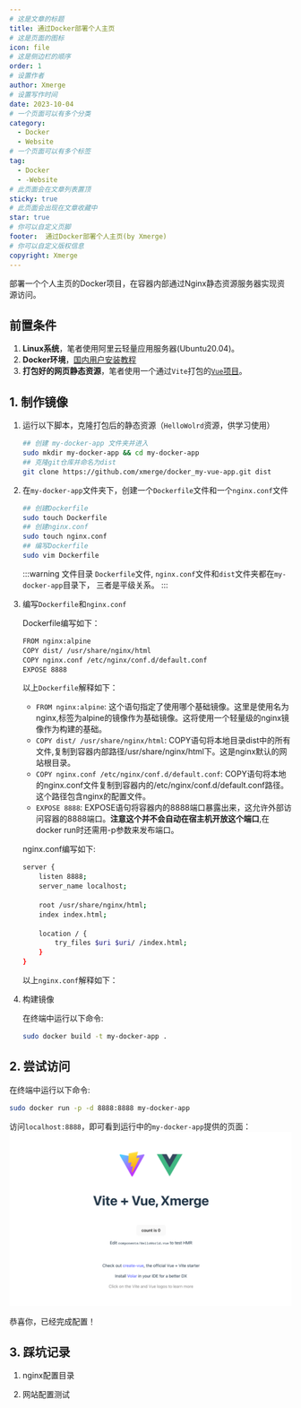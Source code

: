```yaml
---
# 这是文章的标题
title: 通过Docker部署个人主页
# 这是页面的图标
icon: file
# 这是侧边栏的顺序
order: 1
# 设置作者
author: Xmerge
# 设置写作时间
date: 2023-10-04
# 一个页面可以有多个分类
category:
  - Docker
  - Website
# 一个页面可以有多个标签
tag:
  - Docker
  - -Website
# 此页面会在文章列表置顶
sticky: true
# 此页面会出现在文章收藏中
star: true
# 你可以自定义页脚
footer:  通过Docker部署个人主页(by Xmerge)
# 你可以自定义版权信息
copyright: Xmerge
---
```


部署一个个人主页的Docker项目，在容器内部通过Nginx静态资源服务器实现资源访问。

<!-- more -->
## 前置条件

1. **Linux系统**，笔者使用阿里云轻量应用服务器(Ubuntu20.04)。
2. **Docker环境**，[国内用户安装教程](https://yeasy.gitbook.io/docker_practice/install/ubuntu)
3. **打包好的网页静态资源**，笔者使用一个通过`Vite`打包的[`Vue`项目](https://github.com/xmerge/docker_my-vue-app.git)。

## 1. 制作镜像

1. 运行以下脚本，克隆打包后的静态资源（`HelloWolrd`资源，供学习使用）

    ```bash
    ## 创建 my-docker-app 文件夹并进入
    sudo mkdir my-docker-app && cd my-docker-app
    ## 克隆git仓库并命名为dist
    git clone https://github.com/xmerge/docker_my-vue-app.git dist
    ```

2. 在`my-docker-app`文件夹下，创建一个`Dockerfile`文件和一个`nginx.conf`文件

    ```bash
    ## 创建Dockerfile
    sudo touch Dockerfile
    ## 创建nginx.conf
    sudo touch nginx.conf
    ## 编写Dockerfile
    sudo vim Dockerfile
    ```

    :::warning 文件目录
    `Dockerfile`文件, `nginx.conf`文件和`dist`文件夹都在`my-docker-app`目录下， 三者是平级关系。
    :::

3. 编写`Dockerfile`和`nginx.conf`

    Dockerfile编写如下：

    ```bash
    FROM nginx:alpine
    COPY dist/ /usr/share/nginx/html
    COPY nginx.conf /etc/nginx/conf.d/default.conf
    EXPOSE 8888
    ```

    以上`Dockerfile`解释如下：
    - `FROM nginx:alpine`: 这个语句指定了使用哪个基础镜像。这里是使用名为nginx,标签为alpine的镜像作为基础镜像。这将使用一个轻量级的nginx镜像作为构建的基础。
    - `COPY dist/ /usr/share/nginx/html`: COPY语句将本地目录dist中的所有文件,复制到容器内部路径/usr/share/nginx/html下。这是nginx默认的网站根目录。
    - `COPY nginx.conf /etc/nginx/conf.d/default.conf`: COPY语句将本地的nginx.conf文件复制到容器内的/etc/nginx/conf.d/default.conf路径。这个路径包含nginx的配置文件。
    - `EXPOSE 8888`: EXPOSE语句将容器内的8888端口暴露出来，这允许外部访问容器的8888端口。**注意这个并不会自动在宿主机开放这个端口**,在docker run时还需用-p参数来发布端口。

    nginx.conf编写如下:

    ```bash
    server {
        listen 8888;
        server_name localhost;

        root /usr/share/nginx/html;
        index index.html;

        location / {
            try_files $uri $uri/ /index.html;
        }
    }
    ```

    以上`nginx.conf`解释如下：

4. 构建镜像

    在终端中运行以下命令:

    ```bash
    sudo docker build -t my-docker-app .
    ```

## 2. 尝试访问

在终端中运行以下命令:

```bash
sudo docker run -p -d 8888:8888 my-docker-app
```

访问`localhost:8888`，即可看到运行中的`my-docker-app`提供的页面：
![HelloWord页面](./img/dockerFun_1_HelloWorld.png)

恭喜你，已经完成配置！

## 3. 踩坑记录

1. nginx配置目录

2. 网站配置测试
